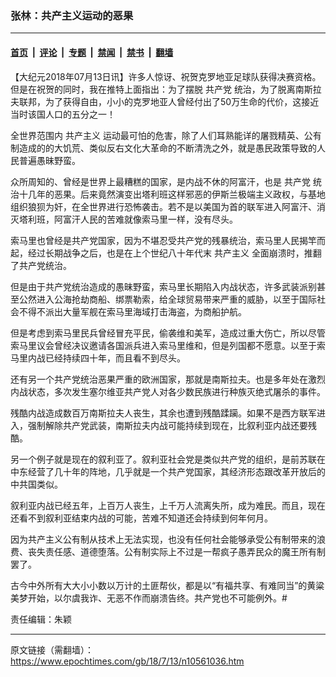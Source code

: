 ### 张林：共产主义运动的恶果

---

#### [首页](../../../..?n10561036) &nbsp;|&nbsp; [评论](../../../../../epoch-comment?n10561036) &nbsp;|&nbsp; [专题](../../../../../epoch-special?n10561036) &nbsp;|&nbsp; [禁闻](../../../../../epoch-news?n10561036) &nbsp;|&nbsp; [禁书](../../../../../books?n10561036) &nbsp;|&nbsp; [翻墙](https://github.com/gfw-breaker/nogfw/blob/master/README.md?n10561036)


<div class="post_content" id="artbody" itemprop="articleBody">
 <!-- article content begin -->
 <p>
  【大纪元2018年07月13日讯】许多人惊讶、祝贺克罗地亚足球队获得决赛资格。但是在祝贺的同时，我在推特上面指出：为了摆脱
  <ok href="https://www.epochtimes.com/gb/tag/%E5%85%B1%E4%BA%A7%E5%85%9A.html">
   共产党
  </ok>
  统治，为了脱离南斯拉夫联邦，为了获得自由，小小的克罗地亚人曾经付出了50万生命的代价，这接近当时该国人口的五分之一！
 </p>
 <p>
  全世界范围内
  <ok href="https://www.epochtimes.com/gb/tag/%E5%85%B1%E4%BA%A7%E4%B8%BB%E4%B9%89.html">
   共产主义
  </ok>
  运动最可怕的危害，除了人们耳熟能详的屠戮精英、公有制造成的的大饥荒、类似反右文化大革命的不断清洗之外，就是愚民政策导致的人民普遍愚昧野蛮。
 </p>
 <p>
  众所周知的、曾经是世界上最糟糕的国家，是内战不休的阿富汗，也是
  <ok href="https://www.epochtimes.com/gb/tag/%E5%85%B1%E4%BA%A7%E5%85%9A.html">
   共产党
  </ok>
  统治十几年的恶果。后来竟然演变出塔利班这样邪恶的伊斯兰极端主义政权，与基地组织狼狈为奸，在全世界进行恐怖袭击。若不是以美国为首的联军进入阿富汗、消灭塔利班，阿富汗人民的苦难就像索马里一样，没有尽头。
 </p>
 <p>
  索马里也曾经是共产党国家，因为不堪忍受共产党的残暴统治，索马里人民揭竿而起，经过长期战争之后，也是在上个世纪八十年代末
  <ok href="https://www.epochtimes.com/gb/tag/%E5%85%B1%E4%BA%A7%E4%B8%BB%E4%B9%89.html">
   共产主义
  </ok>
  全面崩溃时，推翻了共产党统治。
 </p>
 <p>
  但是由于共产党统治造成的愚昧野蛮，索马里长期陷入内战状态，许多武装派别甚至公然进入公海抢劫商船、绑票勒索，给全球贸易带来严重的威胁，以至于国际社会不得不派出大量军舰在索马里海域打击海盗，为商船护航。
 </p>
 <p>
  但是考虑到索马里民兵曾经冒充平民，偷袭维和美军，造成过重大伤亡，所以尽管索马里议会曾经决议邀请各国派兵进入索马里维和，但是列国都不愿意。以至于索马里内战已经持续四十年，而且看不到尽头。
 </p>
 <p>
  还有另一个共产党统治恶果严重的欧洲国家，那就是南斯拉夫。也是多年处在激烈内战状态，多次发生塞尔维亚共产党人对各少数民族进行种族灭绝式屠杀的事件。
 </p>
 <p>
  残酷内战造成数百万南斯拉夫人丧生，其余也遭到残酷蹂躏。如果不是西方联军进入，强制解除共产党武装，南斯拉夫内战可能持续到现在，比叙利亚内战还要残酷。
 </p>
 <p>
  另一个例子就是现在的叙利亚了。叙利亚社会党是类似共产党的组织，是前苏联在中东经营了几十年的阵地，几乎就是一个共产党国家，其经济形态跟改革开放后的中共国类似。
 </p>
 <p>
  叙利亚内战已经五年，上百万人丧生，上千万人流离失所，成为难民。而且，现在还看不到叙利亚结束内战的可能，苦难不知道还会持续到何年何月。
 </p>
 <p>
  因为共产主义公有制从技术上无法实现，也没有任何社会能够承受公有制带来的浪费、丧失责任感、道德堕落。公有制实际上不过是一帮疯子愚弄民众的魔王所有制罢了。
 </p>
 <p>
  古今中外所有大大小小数以万计的土匪帮伙，都是以“有福共享、有难同当”的黄粱美梦开始，以尔虞我诈、无恶不作而崩溃告终。共产党也不可能例外。#
 </p>
 <p>
  责任编辑：朱颖
 </p>
 <!-- article content end -->
 <div id="below_article_ad">
 </div>
</div>


---

原文链接（需翻墙）：https://www.epochtimes.com/gb/18/7/13/n10561036.htm